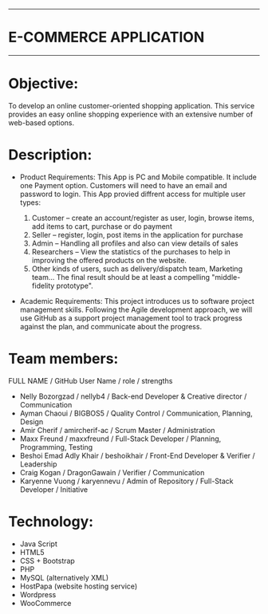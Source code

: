 ---------------------------
# E-COMMERCE APPLICATION
---------------------------

# Objective:
To develop an online customer-oriented shopping application. This service provides an easy online shopping experience with an extensive number of web-based options.

# Description:

- Product Requirements: 
This App is PC and Mobile compatible. 
It include one Payment option. 
Customers will need to have an email and password to login. 
This App provied diffrent access for multiple user types:
  1. Customer – create an account/register as user, login, browse items, add items to cart, purchase or do payment
  2. Seller – register, login, post items in the application for purchase
  3. Admin – Handling all profiles and also can view details of sales
  4. Researchers – View the statistics of the purchases to help in improving the offered products on the website.
  5. Other kinds of users, such as delivery/dispatch team, Marketing team…
The final result should be at least a compelling "middle-fidelity prototype".

- Academic Requirements: 
This project introduces us to software project management skills. Following the Agile development approach, we will use GitHub as a support project management tool to track progress against the plan, and communicate about the progress.

# Team members:
  FULL NAME / GitHub User Name / role / strengths
- Nelly Bozorgzad / nellyb4 / Back-end Developer & Creative director / Communication
- Ayman Chaoui / BIGBOS5 / Quality Control / Communication, Planning, Design
- Amir Cherif / amircherif-ac / Scrum Master / Administration
- Maxx Freund / maxxfreund / Full-Stack Developer / Planning, Programming, Testing
- Beshoi Emad Adly Khair / beshoikhair / Front-End Developer & Verifier / Leadership  
- Craig Kogan / DragonGawain / Verifier / Communication
- Karyenne Vuong / karyennevu / Admin of Repository / Full-Stack Developer / Initiative

# Technology:
- Java Script
- HTML5
- CSS + Bootstrap
- PHP
- MySQL (alternatively XML)
- HostPapa (website hosting service)
- Wordpress
- WooCommerce
